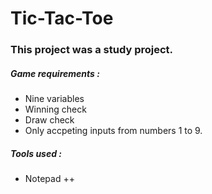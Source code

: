 # Tic-Tac-Toe

### This project was a study project.


##### Game requirements :

* Nine variables
* Winning check 
* Draw check
* Only accpeting inputs from numbers 1 to 9.

##### Tools used :
* Notepad ++

